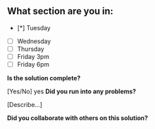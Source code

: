 <!--
  CTP STUDENTS
  Use this pull request template to provide assignment submissions.
  If you plan on continuing to work on the code, you can open the
  pull request as a DRAFT. When done open the pull request.
-->

<!--
TITLE: Include your section in the pull request title
 -->

## What section are you in:

- [*] Tuesday
- [ ] Wednesday
- [ ] Thursday
- [ ] Friday 3pm
- [ ] Friday 6pm

**Is the solution complete?**

[Yes/No]
yes
**Did you run into any problems?**

[Describe...]

**Did you collaborate with others on this solution?**

<!-- Provide collaborators github usernames -->
